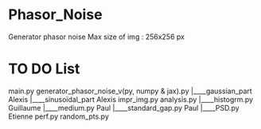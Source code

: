 # Phasor_Noise
Generator phasor noise
Max size of img : 256x256 px

# TO DO List
main.py
generator_phasor_noise_v(py, numpy & jax).py
    |____gaussian_part Alexis
    |____sinusoïdal_part Alexis
impr_img.py
analysis.py
    |____histogrm.py Guillaume
    |____medium.py Paul
    |____standard_gap.py Paul
    |____PSD.py Etienne
perf.py 
random_pts.py 
